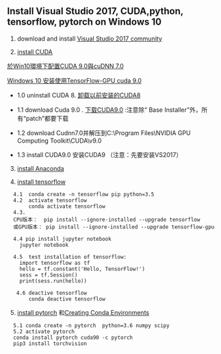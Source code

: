 

## Install Visual Studio 2017, CUDA,python, tensorflow, pytorch on Windows 10

1. download and install [Visual Studio 2017 community](https://www.visualstudio.com/downloads/)

2. [install CUDA](https://docs.nvidia.com/cuda/cuda-installation-guide-microsoft-windows/index.html)

[於Win10環境下配置CUDA 9.0與cuDNN 7.0](https://rreadmorebooks.blogspot.com/2018/01/win10cuda-90cudnn-70.html)
  
[Windows 10 安装使用TensorFlow-GPU cuda 9.0](https://www.codetd.com/article/147955)
  
   - 1.0 uninstall CUDA 8. [卸载以前安装的CUDA8](https://blog.csdn.net/shuiyuejihua/article/details/78738664)
   
   - 1.1 download Cuda 9.0 . [下载CUDA9.0](https://developer.nvidia.com/cuda-90-download-archive)  :注意除“ Base Installer”外，所有“patch”都要下载
   - 1.2 download Cudnn7.0并解压到C:\Program Files\NVIDIA GPU Computing Toolkit\CUDA\v9.0
   
   - 1.3 install CUDA9.0 安装CUDA9 （注意：先要安装VS2017） 

 

3. [install Anaconda](https://www.anaconda.com/download/)



4. [install tensorflow](https://www.tensorflow.org/install/)
```
  4.1  conda create -n tensorflow pip python=3.5 
  4.2  activate tensorflow    
       conda activate tensorflow
  4.3. 
  CPU版本：  pip install --ignore-installed --upgrade tensorflow
  或GPU版本： pip install --ignore-installed --upgrade tensorflow-gpu 
  
  4.4 pip install jupyter notebook
    jupyter notebook
    
  4.5  test installation of tensorflow:
    import tensorflow as tf
    hello = tf.constant('Hello, TensorFlow!')
    sess = tf.Session()
    print(sess.run(hello))
    
   4.6 deactive tensorflow 
       conda deactive tensorflow
 ```
 
 5. [install pytorch](https://pytorch.org/) 和[Creating Conda Environments](https://dziganto.github.io/data%20science/python/anaconda/Creating-Conda-Environments/)

```
  5.1 conda create -n pytorch  python=3.6 numpy scipy
  5.2 activate pytorch
  conda install pytorch cuda90 -c pytorch 
  pip3 install torchvision
```
  
